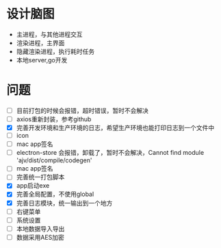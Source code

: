 # 设计脑图
- 主进程，与其他进程交互
- 渲染进程，主界面
- 隐藏渲染进程，执行耗时任务
- 本地server,go开发


# 问题
- [ ] 目前打包的时候会报错，超时错误，暂时不会解决
- [ ] axios重新封装，参考github
- [x] 完善开发环境和生产环境的日志，希望生产环境也能打印日志到一个文件中
- [ ] icon
- [ ] mac app签名
- [ ] electron-store 会报错，卸载了，暂时不会解决，Cannot find module 'ajv/dist/compile/codegen'
- [ ] mac app签名
- [ ] 完善统一打包脚本
- [x] app启动exe
- [x] 完善全局配置，不使用global
- [x] 完善日志模块，统一输出到一个地方
- [ ] 右键菜单
- [ ] 系统设置
- [ ] 本地数据导入导出
- [ ] 数据采用AES加密
